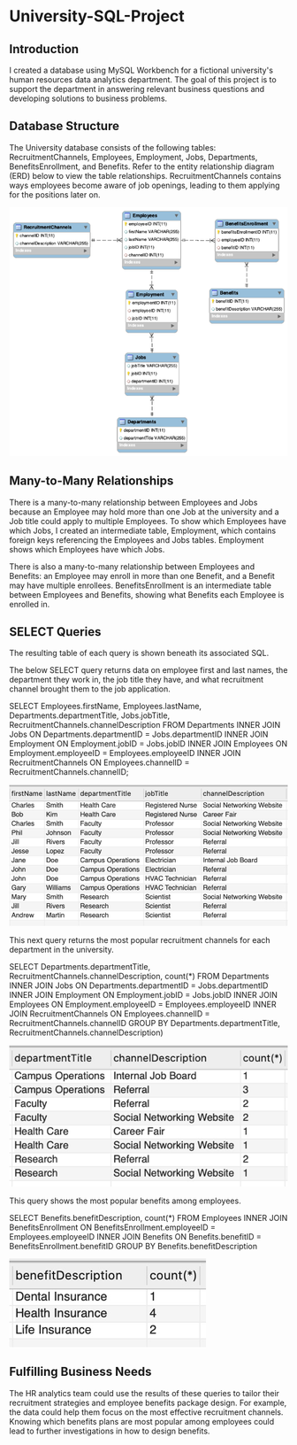 # University-SQL-Project

## Introduction
I created a database using MySQL Workbench for a fictional university's human resources data analytics department. The goal of this project is to support the department in answering relevant business questions and developing solutions to business problems.

## Database Structure
The University database consists of the following tables: RecruitmentChannels, Employees, Employment, Jobs, Departments, BenefitsEnrollment, and Benefits. Refer to the entity relationship diagram (ERD) below to view the table relationships. RecruitmentChannels contains ways employees become aware of job openings, leading to them applying for the positions later on. 

![Alt text](ERD.png)

## Many-to-Many Relationships
There is a many-to-many relationship between Employees and Jobs because an Employee may hold more than one Job at the university and a Job title could apply to multiple Employees. To show which Employees have which Jobs, I created an intermediate table, Employment, which contains foreign keys referencing the Employees and Jobs tables. Employment shows which Employees have which Jobs.

There is also a many-to-many relationship between Employees and Benefits: an Employee may enroll in more than one Benefit, and a Benefit may have multiple enrollees. BenefitsEnrollment  is an intermediate table between  Employees and Benefits, showing what Benefits each Employee is enrolled in.

## SELECT Queries
The resulting table of each query is shown beneath its associated SQL.

The below SELECT query returns data on employee first and last names, the department they work in, the job title they have, and what recruitment channel brought them to the job application.

SELECT Employees.firstName, Employees.lastName, Departments.departmentTitle, Jobs.jobTitle, RecruitmentChannels.channelDescription
FROM Departments
INNER JOIN Jobs ON Departments.departmentID = Jobs.departmentID
INNER JOIN Employment ON Employment.jobID = Jobs.jobID
INNER JOIN Employees ON Employment.employeeID = Employees.employeeID
INNER JOIN RecruitmentChannels ON Employees.channelID = RecruitmentChannels.channelID;  

![Alt text](SELECTQuery1Result.jpeg)

This next query returns the most popular recruitment channels for each department in the university.

SELECT Departments.departmentTitle, RecruitmentChannels.channelDescription, count(\*)
FROM Departments
INNER JOIN Jobs ON Departments.departmentID = Jobs.departmentID
INNER JOIN Employment ON Employment.jobID = Jobs.jobID
INNER JOIN Employees ON Employment.employeeID = Employees.employeeID
INNER JOIN RecruitmentChannels ON Employees.channelID = RecruitmentChannels.channelID
GROUP BY Departments.departmentTitle, RecruitmentChannels.channelDescription)

![Alt text](SELECTQuery2Result.jpeg)

This query shows the most popular benefits among employees.

SELECT Benefits.benefitDescription, count(\*)
FROM Employees
INNER JOIN BenefitsEnrollment ON BenefitsEnrollment.employeeID = Employees.employeeID
INNER JOIN Benefits ON Benefits.benefitID = BenefitsEnrollment.benefitID
GROUP BY Benefits.benefitDescription

![Alt text](SELECTQuery3Result.jpeg)

## Fulfilling Business Needs
The HR analytics team could use the results of these queries to tailor their recruitment strategies and employee benefits package design. For example, the data could help them focus on the most effective recruitment channels. Knowing which benefits plans are most popular among employees could lead to further investigations in how to design benefits.
